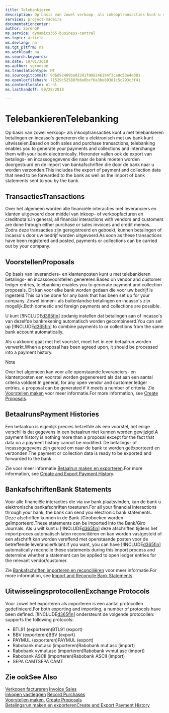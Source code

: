 ```yaml
---
title: Telebankieren
description: Op basis van zowel verkoop- als inkooptransacties kunt u met telebankieren betalingen en incasso's genereren die u elektronisch met uw bank kunt uitwisselen.
services: project-madeira
documentationcenter: 
author: SorenGP
ms.service: dynamics365-business-central
ms.topic: article
ms.devlang: na
ms.tgt_pltfrm: na
ms.workload: na
ms.search.keywords: 
ms.date: 10/01/2018
ms.author: sgroespe
ms.translationtype: HT
ms.sourcegitcommit: 9dbd92409ba02281f008246194f3ce0c53e4e001
ms.openlocfilehash: 71529c52588fb6e6bcf0a3be80381c5c293c3f41
ms.contentlocale: nl-nl
ms.lasthandoff: 09/28/2018

---
```

# <a name="telebanking"></a><span data-ttu-id="b5617-103">Telebankieren</span><span class="sxs-lookup"><span data-stu-id="b5617-103">Telebanking</span></span>
<span data-ttu-id="b5617-104">Op basis van zowel verkoop- als inkooptransacties kunt u met telebankieren betalingen en incasso's genereren die u elektronisch met uw bank kunt uitwisselen.</span><span class="sxs-lookup"><span data-stu-id="b5617-104">Based on both sales and purchase transactions, telebanking enables you to generate your payments and collections and interchange them with your bank electronically.</span></span> <span data-ttu-id="b5617-105">Hieronder vallen ook de export van betalings- en incassogegevens die naar de bank moeten worden doorgestuurd en de import van bankafschriften die door de bank naar u worden verzonden.</span><span class="sxs-lookup"><span data-stu-id="b5617-105">This includes the export of payment and collection data that need to be forwarded to the bank as well as the import of bank statements sent to you by the bank.</span></span>  

## <a name="transactions"></a><span data-ttu-id="b5617-106">Transacties</span><span class="sxs-lookup"><span data-stu-id="b5617-106">Transactions</span></span>  
<span data-ttu-id="b5617-107">Over het algemeen worden alle financiële interacties met leveranciers en klanten uitgevoerd door middel van inkoop- of verkoopfacturen en creditnota's.</span><span class="sxs-lookup"><span data-stu-id="b5617-107">In general, all financial interactions with vendors and customers are done through either purchase or sales invoices and credit memos.</span></span> <span data-ttu-id="b5617-108">Zodra deze transacties zijn geregistreerd en geboekt, kunnen betalingen of incasso's door uw bedrijf worden uitgevoerd.</span><span class="sxs-lookup"><span data-stu-id="b5617-108">As soon as these transactions have been registered and posted, payments or collections can be carried out by your company.</span></span>  

## <a name="proposals"></a><span data-ttu-id="b5617-109">Voorstellen</span><span class="sxs-lookup"><span data-stu-id="b5617-109">Proposals</span></span>  
<span data-ttu-id="b5617-110">Op basis van leveranciers- en klantenposten kunt u met telebankieren betalings- en incassovoorstellen genereren.</span><span class="sxs-lookup"><span data-stu-id="b5617-110">Based on vendor and customer ledger entries, telebanking enables you to generate payment and collection proposals.</span></span> <span data-ttu-id="b5617-111">Dit kan voor elke bank worden gedaan die voor uw bedrijf is ingesteld.</span><span class="sxs-lookup"><span data-stu-id="b5617-111">This can be done for any bank that has been set up for your company.</span></span> <span data-ttu-id="b5617-112">Zowel binnen- als buitenlandse betalingen en incasso's zijn mogelijk.</span><span class="sxs-lookup"><span data-stu-id="b5617-112">Both domestic and foreign payments and collections are possible.</span></span>  

<span data-ttu-id="b5617-113">U kunt [!INCLUDE[d365fin](../../includes/d365fin_md.md)] zodanig instellen dat betalingen aan of incasso's van dezelfde bankrekening automatisch worden gecombineerd.</span><span class="sxs-lookup"><span data-stu-id="b5617-113">You can set up [!INCLUDE[d365fin](../../includes/d365fin_md.md)] to combine payments to or collections from the same bank account automatically.</span></span>  

<span data-ttu-id="b5617-114">Als u akkoord gaat met het voorstel, moet het in een betaalrun worden verwerkt.</span><span class="sxs-lookup"><span data-stu-id="b5617-114">When a proposal has been agreed upon, it should be processed into a payment history.</span></span>  

> [!NOTE]  
>  <span data-ttu-id="b5617-115">Over het algemeen kan voor alle openstaande leveranciers- en klantenposten een voorstel worden gegenereerd als dat aan een aantal criteria voldoet.</span><span class="sxs-lookup"><span data-stu-id="b5617-115">In general, for any open vendor and customer ledger entries, a proposal can be generated if it meets a number of criteria.</span></span> <span data-ttu-id="b5617-116">Zie [Voorstellen maken](how-to-create-proposals.md) voor meer informatie.</span><span class="sxs-lookup"><span data-stu-id="b5617-116">For more information, see [Create Proposals](how-to-create-proposals.md).</span></span>  

## <a name="payment-histories"></a><span data-ttu-id="b5617-117">Betaalruns</span><span class="sxs-lookup"><span data-stu-id="b5617-117">Payment Histories</span></span>  
<span data-ttu-id="b5617-118">Een betaalrun is eigenlijk precies hetzelfde als een voorstel, het enige verschil is dat gegevens in een betaalrun niet kunnen worden gewijzigd.</span><span class="sxs-lookup"><span data-stu-id="b5617-118">A payment history is nothing more than a proposal except for the fact that data on a payment history cannot be modified.</span></span> <span data-ttu-id="b5617-119">De betalings- of incassogegevens zijn gereed om naar de bank te worden geëxporteerd en verzonden.</span><span class="sxs-lookup"><span data-stu-id="b5617-119">The payment or collection data is ready to be exported and forwarded to the bank.</span></span>  

 <span data-ttu-id="b5617-120">Zie voor meer informatie [Betaalrun maken en exporteren](how-to-create-and-export-payment-history.md).</span><span class="sxs-lookup"><span data-stu-id="b5617-120">For more information, see [Create and Export Payment History](how-to-create-and-export-payment-history.md).</span></span>  

## <a name="bank-statements"></a><span data-ttu-id="b5617-121">Bankafschriften</span><span class="sxs-lookup"><span data-stu-id="b5617-121">Bank Statements</span></span>  
 <span data-ttu-id="b5617-122">Voor alle financiële interacties die via uw bank plaatsvinden, kan de bank u elektronische bankafschriften toesturen.</span><span class="sxs-lookup"><span data-stu-id="b5617-122">For all your financial interactions through your bank, the bank can send you electronic bank statements.</span></span> <span data-ttu-id="b5617-123">Deze afschriften kunnen in de Bank-/Giroboeken worden geïmporteerd.</span><span class="sxs-lookup"><span data-stu-id="b5617-123">These statements can be imported into the Bank/Giro Journals.</span></span> <span data-ttu-id="b5617-124">Als u wilt kunt u [!INCLUDE[d365fin](../../includes/d365fin_md.md)] deze afschriften tijdens het importproces automatisch laten reconciliëren en kan worden vastgesteld of een afschrift kan worden vereffend met openstaande posten voor de betreffende leverancier/klant.</span><span class="sxs-lookup"><span data-stu-id="b5617-124">If you want, you can have [!INCLUDE[d365fin](../../includes/d365fin_md.md)] automatically reconcile these statements during this import process and determine whether a statement can be applied to open ledger entries for the relevant vendor/customer.</span></span>  

 <span data-ttu-id="b5617-125">Zie [Bankafschriften importeren en reconciliëren](how-to-import-and-reconcile-bank-statements.md) voor meer informatie.</span><span class="sxs-lookup"><span data-stu-id="b5617-125">For more information, see [Import and Reconcile Bank Statements](how-to-import-and-reconcile-bank-statements.md).</span></span>  

## <a name="exchange-protocols"></a><span data-ttu-id="b5617-126">Uitwisselingsprotocollen</span><span class="sxs-lookup"><span data-stu-id="b5617-126">Exchange Protocols</span></span>  
 <span data-ttu-id="b5617-127">Voor zowel het exporteren als importeren is een aantal protocollen gedefinieerd.</span><span class="sxs-lookup"><span data-stu-id="b5617-127">For both exporting and importing, a number of protocols have been defined.</span></span> [!INCLUDE[d365fin](../../includes/d365fin_md.md)] <span data-ttu-id="b5617-128">ondersteunt de volgende protocollen:</span><span class="sxs-lookup"><span data-stu-id="b5617-128"> supports the following protocols:</span></span>  

- <span data-ttu-id="b5617-129">BTL91 (exporteren)</span><span class="sxs-lookup"><span data-stu-id="b5617-129">BTL91 (export)</span></span>  
- <span data-ttu-id="b5617-130">BBV (exporteren)</span><span class="sxs-lookup"><span data-stu-id="b5617-130">BBV (export)</span></span>  
- <span data-ttu-id="b5617-131">PAYMUL (exporteren)</span><span class="sxs-lookup"><span data-stu-id="b5617-131">PAYMUL (export)</span></span>  
- <span data-ttu-id="b5617-132">Rabobank mut.asc (importeren)</span><span class="sxs-lookup"><span data-stu-id="b5617-132">Rabobank mut.asc (import)</span></span>  
- <span data-ttu-id="b5617-133">Rabobank vvmut.asc (importeren)</span><span class="sxs-lookup"><span data-stu-id="b5617-133">Rabobank vvmut.asc (import)</span></span>  
- <span data-ttu-id="b5617-134">Rabobank ASCII (importeren)</span><span class="sxs-lookup"><span data-stu-id="b5617-134">Rabobank ASCII (import)</span></span>  
- <span data-ttu-id="b5617-135">SEPA CAMT</span><span class="sxs-lookup"><span data-stu-id="b5617-135">SEPA CAMT</span></span>  

## <a name="see-also"></a><span data-ttu-id="b5617-136">Zie ook</span><span class="sxs-lookup"><span data-stu-id="b5617-136">See Also</span></span>  
 <span data-ttu-id="b5617-137">[Verkopen factureren](../../sales-how-invoice-sales.md) </span><span class="sxs-lookup"><span data-stu-id="b5617-137">[Invoice Sales](../../sales-how-invoice-sales.md) </span></span>  
 <span data-ttu-id="b5617-138">[Inkopen vastleggen](../../purchasing-how-record-purchases.md) </span><span class="sxs-lookup"><span data-stu-id="b5617-138">[Record Purchases](../../purchasing-how-record-purchases.md) </span></span>  
 <span data-ttu-id="b5617-139">[Voorstellen maken.](how-to-create-proposals.md) </span><span class="sxs-lookup"><span data-stu-id="b5617-139">[Create Proposals](how-to-create-proposals.md) </span></span>  
 [<span data-ttu-id="b5617-140">Betalingsrun maken en exporteren</span><span class="sxs-lookup"><span data-stu-id="b5617-140">Create and Export Payment History</span></span>](how-to-create-and-export-payment-history.md)

